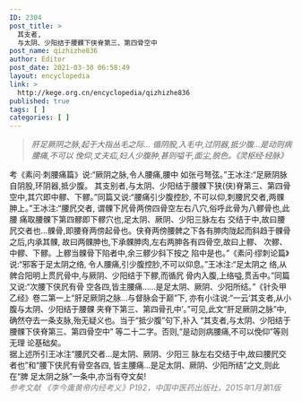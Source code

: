 ```yaml
---
ID: 2304
post_title: >
  其支者,
  与太阴、少阳结于腰髁下侠脊第三、第四骨空中
post_name: qizhizhe836
author: Editor
post_date: 2021-03-30 06:58:49
layout: encyclopedia
link: >
  http://kege.org.cn/encyclopedia/qizhizhe836
published: true
tags: [ ]
categories: [ ]
---
```

<blockquote>
<div><em>肝足厥阴之脉,起于大指丛毛之际… 循阴股,入毛中,过阴器,抵少腹…是动则病腰痛,不可以 俛仰,丈夫疝,妇人少腹肿,甚则嗌干,面尘,脱色。<span style="letter-spacing: -0.315px;">《灵枢经·经脉》</span></em></div></blockquote>
<div></div>
<div>考《素问·刺腰痛篇》说:“厥阴之脉,令人腰痛,腰中 如张弓弩弦。”王冰注:“足厥阴脉自阴股,环阴器,抵少腹。 其支别者,与太阴、少阳结于腰髁下狭(侠)脊第三、第四骨 空中,其穴即中髎、下髎。”同篇又说:“腰痛引少腹控䏚, 不可以仰,刺腰凥交者,两髁胂上。”王冰注:“腰凥交者, 谓髁下凥骨两傍四骨空左右八穴,俗呼此骨为八髎骨也,此腰 痛取腰髁下第四髎即下髎穴也,足太阴、厥阴、少阳三脉左右 交结于中,故曰腰凥交者也…髁骨,即腰脊两傍起骨也。侠<span style="letter-spacing: -0.015em;">脊两傍腰髀之下各有胂肉陇起而斜趋于髁骨之后,内承其髁, 故曰两髁胂也,下承髁胂肉,左右两胂各有四骨空,故曰上髎、 次髎、中髎、下髎。上髎当髁骨下陷者中,余三髎少斜下按之 陷中是也。”《素问·缪刺论篇》说:“邪客于足太阴之络, 令人腰痛,引少腹控䏚,不可以仰息。”王冰注:“足太阴之 络,从髀合阳明上贯凥骨中,与厥阴、少阳结于下髎,而循凥 骨内入腹,上络嗌,贯舌中。”同篇又说:“次腰下侠凥有骨 空各四,皆主腰痛……是足太阴、厥阴、少阳所结。”《针灸甲乙经》卷二第一上“肝足厥阴之脉…与督脉会于巅”下, 亦有小注说:“一云‘其支者,从小腹与太阴、少阳结于腰髁 夹脊下第三、第四骨孔中’。”可见,此文“肝足厥阴之脉”中, 确然夺去一条支脉,殆无疑义也。当于“抵少腹”句下,补入 “其支者,与太阴、少阳结于腰髁下侠脊第三、第四骨空中” 等二十二字。否则,“是动则病腰痛,不可以俛仰”等则无理 论基础矣。 </span></div>
<div></div>
<div><span style="letter-spacing: -0.015em;">据上述所引王冰注“腰凥交者…是太阴、厥阴、少阳三 脉左右交结于中,故曰腰凥交者也”和“腰下侠凥有骨空各四, 皆主腰痛…是足太阴、厥阴、少阳所结”之文,则此在“脾 足太阴之脉”一条中,亦当有夺文矣!</span></div>
<div></div>
<div><span style="color: #808080;"><em>参考文献</em></span>
<span style="color: #808080;"><em>《李今庸黄帝内经考义》P192，中国中医药出版社，2015年1月第1版</em></span></div>